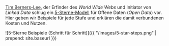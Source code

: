 [Tim Berners-Lee](http://www.w3.org/People/Berners-Lee/card#i), der Erfinder des *World Wide Webs* und Initiator von *Linked Data* schlug ein [5-Sterne-Modell](http://www.w3.org/DesignIssues/LinkedData.html) für Offene Daten (*Open Data*) vor. Hier geben wir Beispiele für jede Stufe  und erklären die damit verbundenen Kosten und Nutzen.

![5-Sterne Beispiele (Schritt für Schritt)]({{ "/images/5-star-steps.png" | prepend: site.baseurl }})